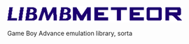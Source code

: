 <img src="https://github.com/Buenia0/libmbmeteor/blob/master/res/libmbmeteorlogo.png" alt="drawing" width="400"/>

Game Boy Advance emulation library, sorta
